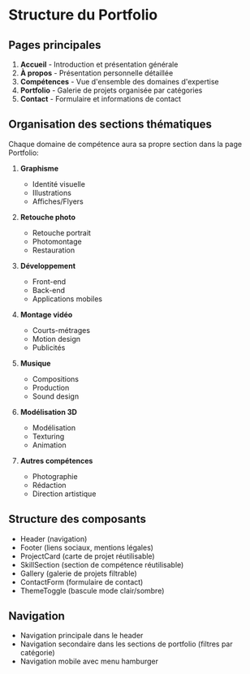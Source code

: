 # Structure du Portfolio

## Pages principales
1. **Accueil** - Introduction et présentation générale
2. **À propos** - Présentation personnelle détaillée
3. **Compétences** - Vue d'ensemble des domaines d'expertise
4. **Portfolio** - Galerie de projets organisée par catégories
5. **Contact** - Formulaire et informations de contact

## Organisation des sections thématiques
Chaque domaine de compétence aura sa propre section dans la page Portfolio:

1. **Graphisme**
   - Identité visuelle
   - Illustrations
   - Affiches/Flyers

2. **Retouche photo**
   - Retouche portrait
   - Photomontage
   - Restauration

3. **Développement**
   - Front-end
   - Back-end
   - Applications mobiles

4. **Montage vidéo**
   - Courts-métrages
   - Motion design
   - Publicités

5. **Musique**
   - Compositions
   - Production
   - Sound design

6. **Modélisation 3D**
   - Modélisation
   - Texturing
   - Animation

7. **Autres compétences**
   - Photographie
   - Rédaction
   - Direction artistique

## Structure des composants
- Header (navigation)
- Footer (liens sociaux, mentions légales)
- ProjectCard (carte de projet réutilisable)
- SkillSection (section de compétence réutilisable)
- Gallery (galerie de projets filtrable)
- ContactForm (formulaire de contact)
- ThemeToggle (bascule mode clair/sombre)

## Navigation
- Navigation principale dans le header
- Navigation secondaire dans les sections de portfolio (filtres par catégorie)
- Navigation mobile avec menu hamburger
